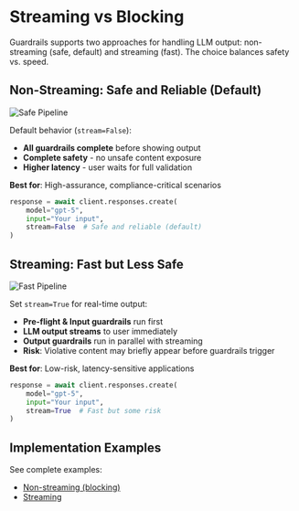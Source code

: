 # Streaming vs Blocking

Guardrails supports two approaches for handling LLM output: non-streaming (safe, default) and streaming (fast). The choice balances safety vs. speed.

## Non-Streaming: Safe and Reliable (Default)

![Safe Pipeline](assets/images/slow_pipeline.png)

Default behavior (`stream=False`):

- **All guardrails complete** before showing output
- **Complete safety** - no unsafe content exposure
- **Higher latency** - user waits for full validation

**Best for**: High-assurance, compliance-critical scenarios

```python
response = await client.responses.create(
    model="gpt-5",
    input="Your input",
    stream=False  # Safe and reliable (default)
)
```

## Streaming: Fast but Less Safe

![Fast Pipeline](assets/images/fast_pipeline.png)

Set `stream=True` for real-time output:

- **Pre-flight & Input guardrails** run first
- **LLM output streams** to user immediately
- **Output guardrails** run in parallel with streaming
- **Risk**: Violative content may briefly appear before guardrails trigger

**Best for**: Low-risk, latency-sensitive applications

```python
response = await client.responses.create(
    model="gpt-5",
    input="Your input",
    stream=True  # Fast but some risk
)
```

## Implementation Examples

See complete examples:

- [Non-streaming (blocking)](https://github.com/openai/openai-guardrails-python/tree/main/examples/implementation_code/blocking)
- [Streaming](https://github.com/openai/openai-guardrails-python/tree/main/examples/implementation_code/streaming)